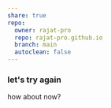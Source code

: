 ```yaml
---
share: true
repo:
  owner: rajat-pro
  repo: rajat-pro.github.io
  branch: main
  autoclean: false
---
```


### let's try again
how about now?